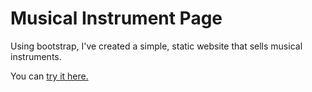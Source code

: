 # Musical Instrument Page

Using bootstrap, I've created a simple, static website that sells musical instruments. 

You can [try it here.](https://musicalinstrumentswebsite.netlify.app/)